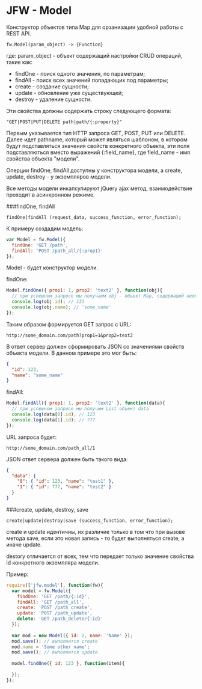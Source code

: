 JFW - Model
===

Конструктор объектов типа Map для орзанизации удобной работы с REST API.

```
fw.Model(param_object) -> {Function}
```

где:
param_object - объект содержащий настройки CRUD операций, такие как:

* findOne - поиск одного значения, по параметрам;
* findAll - поиск всех значений попадающих под параметры;
* create - создание сущности;
* update - обновление уже существующей;
* destroy - удаление сущности.

Эти свойства должны содержать строку следующего формата:

```
"GET|POST|PUT|DELETE path|path/{:property}"
```

Первым указывается тип HTTP запроса GET, POST, PUT или DELETE. Далее идет pathname, который может являться шаблоном, в котором будут подставляться значения свойств конкретного объекта, эти поля подставляються вместо выражений {:field_name}, где field_name - имя свойства объекта "модели".

Оперции findOne, findAll доступны у конструктора модели, а create, update, destroy - у экземпляров модели.

Все методы модели инкапсулируют jQuery ajax метод, взаимодействие проходит в асинхронном режиме.

###findOne, findAll

```
findOne|findAll (request_data, success_function, error_function);
```

К примеру создадим модель:

``` js
var Model = fw.Model({
  findOne: 'GET /path',
  findAll: 'POST /path_all/{:prop1}'
});
```

Model - будет конструктор модели.

findOne:

``` js
Model.findOne({ prop1: 1, prop2: 'text2' }, function(obj){
  // при успешном запросе мы получаем obj - объект Map, содержащий необходимые данные
  console.log(obj.id); // 123
  console.log(obj.name); // 'some_name'
});
```

Таким образом формируется GET запрос с URL:
```
http://some_domain.com/path?prop1=1&prop2=text2
```
В ответ сервер должен сформировать JSON со значениями свойств объекта модели. В данном примере это мог быть:

``` json
{
  "id": 123,
  "name": "some_name"
}
```

findAll:

``` js
Model.findAll({ prop1: 1, prop2: 'text2' }, function(data){
  // при успешном запросе мы получим List объект data
  console.log(data[0].id); // 123
  console.log(data[1].id); // 777
});
```

URL запроса будет:

```
http://some_domain.com/path_all/1
```

JSON ответ сервера должен быть такого вида:

``` json
{
  "data": {
    "0": { "id": 123, "name": "test1" },
    "1": { "id": 777, "name": "test2" }
  }
}
```

###create, update, destroy, save

```
create|update|destroy|save (success_function, error_function);
```

create и update идентичны, их различие только в том что при вызове метода save, если это новая запись - то будет выполняться create, а иначе update.

destory отличается от всех, тем что передает только значение свойства id конкретного экземпляра модели.

Пример:
``` js
require(['jfw.model'], function(fw){
  var model = fw.Model({
    findOne: 'GET /path/{:id}',
    findAll: 'GET /path_all',
    create: 'POST /path_create',
    update: 'POST /path_update',
    delete: 'GET /path_delete/{:id}'
  });
  
  var mod = new Model({ id: 2, name: 'Name' });
  mod.save(); // выполнится create
  mod.name = 'Some other name';
  mod.save(); // выполнится update
  
  model.findOne({ id: 123 }, function(item){
    
  });
});
```
